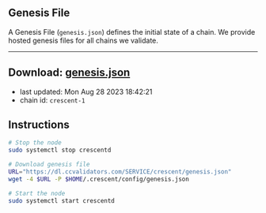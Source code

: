 ## Genesis File
A Genesis File (`genesis.json`) defines the initial state of a chain. We provide hosted genesis files for all chains we validate.

---
**Download: [genesis.json](https://dl.ccvalidators.com/SERVICE/crescent/genesis.json)**
---

- last updated: Mon Aug 28 2023 18:42:21
- chain id: `crescent-1`

## Instructions
```sh
# Stop the node
sudo systemctl stop crescentd

# Download genesis file
URL="https://dl.ccvalidators.com/SERVICE/crescent/genesis.json"
wget -4 $URL -P $HOME/.crescent/config/genesis.json

# Start the node
sudo systemctl start crescentd
```
